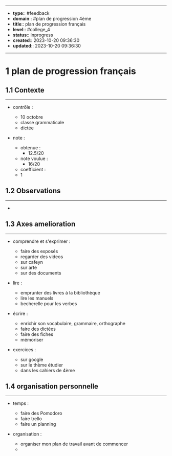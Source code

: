 


---
- **type**:: #feedback
- **domain**:: #plan de progression 4ème
- **title**:: plan de progression français
- **level**:: #college_4
- **status**:: inprogress
- **created**:: 2023-10-20 09:36:30
- **updated**:: 2023-10-20 09:36:30
---


# 1	plan de progression français


## 1.1	Contexte
---

- contrôle : 
	- 10 octobre
	- classe grammaticale
	- dictée


- note :
	- obtenue : 
		- 12.5/20
	- note voulue :
		- 16/20
	- coefficient :
	- 1

## 1.2	Observations
---

- 

## 1.3	Axes amelioration
---

- comprendre et s'exprimer :
	- faire des exposés
	- regarder des videos
	- sur cafeyn
	- sur arte
	- sur des documents

- lire :
	- emprunter des livres à la bibliothèque
	- lire les manuels
	- becherelle pour les verbes

- écrire :
	- enrichir son vocabulaire, grammaire, orthographe
	- faire des dictées
	- faire des fiches
	- mémoriser

- exercices :
	- sur google
	- sur le thème étudier
	- dans les cahiers de 4ème




## 1.4  	organisation personnelle
---

- temps :
	- faire des Pomodoro
	- faire trello
	- faire un planning

- organisation :
	- organiser mon plan de travail avant de commencer
	- 

